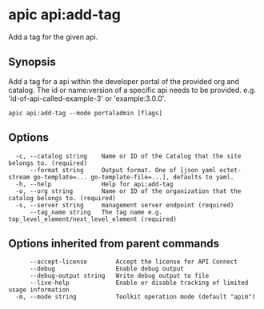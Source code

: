 # apic api:add-tag

Add a tag for the given api.

## Synopsis

Add a tag for a api within the developer portal of the provided org and catalog. The id or name:version of a specific api needs to be provided. e.g. 'id-of-api-called-example-3' or 'example:3.0.0'.

```
apic api:add-tag --mode portaladmin [flags]
```

## Options

```
  -c, --catalog string    Name or ID of the Catalog that the site belongs to. (required)
      --format string     Output format. One of [json yaml octet-stream go-template=... go-template-file=...], defaults to yaml.
  -h, --help              Help for api:add-tag
  -o, --org string        Name or ID of the organization that the catalog belongs to. (required)
  -s, --server string     management server endpoint (required)
      --tag_name string   The tag name e.g. top_level_element/next_level_element (required)
```

## Options inherited from parent commands

```
      --accept-license        Accept the license for API Connect
      --debug                 Enable debug output
      --debug-output string   Write debug output to file
      --live-help             Enable or disable tracking of limited usage information
  -m, --mode string           Toolkit operation mode (default "apim")
```
